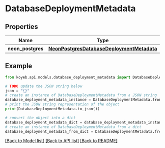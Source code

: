 # DatabaseDeploymentMetadata


## Properties

Name | Type | Description | Notes
------------ | ------------- | ------------- | -------------
**neon_postgres** | [**NeonPostgresDatabaseDeploymentMetadata**](NeonPostgresDatabaseDeploymentMetadata.md) |  | [optional] 

## Example

```python
from koyeb.api.models.database_deployment_metadata import DatabaseDeploymentMetadata

# TODO update the JSON string below
json = "{}"
# create an instance of DatabaseDeploymentMetadata from a JSON string
database_deployment_metadata_instance = DatabaseDeploymentMetadata.from_json(json)
# print the JSON string representation of the object
print(DatabaseDeploymentMetadata.to_json())

# convert the object into a dict
database_deployment_metadata_dict = database_deployment_metadata_instance.to_dict()
# create an instance of DatabaseDeploymentMetadata from a dict
database_deployment_metadata_from_dict = DatabaseDeploymentMetadata.from_dict(database_deployment_metadata_dict)
```
[[Back to Model list]](../README.md#documentation-for-models) [[Back to API list]](../README.md#documentation-for-api-endpoints) [[Back to README]](../README.md)


